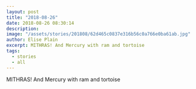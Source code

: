 ```yaml
---
layout: post
title: "2018-08-26"
date: 2018-08-26 08:30:14
description: 
image: "/assets/stories/201808/62d465c0837e316b56c0a766e0ba61ab.jpg"
author: Elise Plain
excerpt: MITHRAS! And Mercury with ram and tortoise
tags: 
  - stories
  - all
---
```


MITHRAS! And Mercury with ram and tortoise
<p></p>
